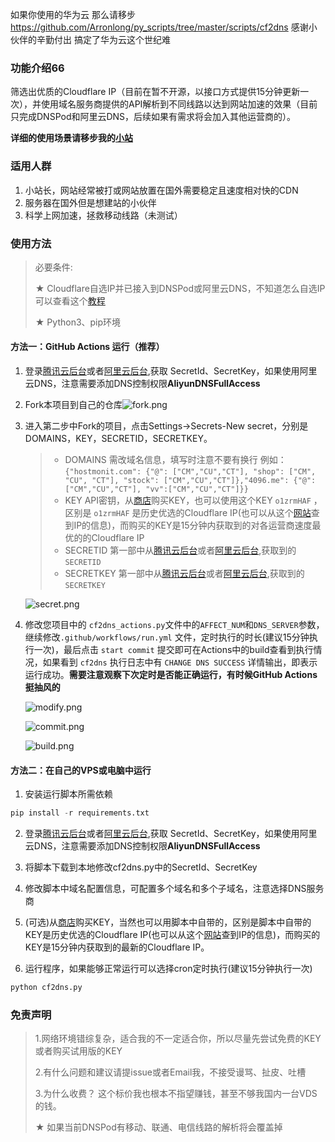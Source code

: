 如果你使用的华为云 那么请移步 https://github.com/Arronlong/py_scripts/tree/master/scripts/cf2dns
感谢小伙伴的辛勤付出 搞定了华为云这个世纪难

### 功能介绍66

筛选出优质的Cloudflare IP（目前在暂不开源，以接口方式提供15分钟更新一次），并使用域名服务商提供的API解析到不同线路以达到网站加速的效果（目前只完成DNSPod和阿里云DNS，后续如果有需求将会加入其他运营商的）。

**详细的使用场景请移步我的[小站](https://hostmonit.com/cloudflare-select-ip-plus/)**


### 适用人群

1. 小站长，网站经常被打或网站放置在国外需要稳定且速度相对快的CDN
2. 服务器在国外但是想建站的小伙伴
3. 科学上网加速，拯救移动线路（未测试）

### 使用方法

>  必要条件: 
>
> ★ Cloudflare自选IP并已接入到DNSPod或阿里云DNS，不知道怎么自选IP可以查看这个[教程](https://hostmonit.com/manually-select-ip/)
>
> ★ Python3、pip环境

#### 方法一：GitHub Actions 运行（推荐）

1. 登录[腾讯云后台](https://console.cloud.tencent.com/cam/capi)或者[阿里云后台](https://help.aliyun.com/document_detail/53045.html?spm=a2c4g.11186623.2.11.2c6a2fbdh13O53),获取 SecretId、SecretKey，如果使用阿里云DNS，注意需要添加DNS控制权限**AliyunDNSFullAccess**

2. Fork本项目到自己的仓库![fork.png](https://img.hostmonit.com/images/2020/11/05/fork.png)

3. 进入第二步中Fork的项目，点击Settings->Secrets-New secret，分别是DOMAINS，KEY，SECRETID，SECRETKEY。

   > - DOMAINS  需改域名信息，填写时注意不要有换行  例如：`{"hostmonit.com": {"@": ["CM","CU","CT"], "shop": ["CM", "CU", "CT"], "stock": ["CM","CU","CT"]},"4096.me": {"@": ["CM","CU","CT"], "vv":["CM","CU","CT"]}}`
   > - KEY      API密钥，从[商店](https://shop.hostmonit.com)购买KEY，也可以使用这个KEY `o1zrmHAF` ，区别是 `o1zrmHAF` 是历史优选的Cloudflare IP(也可以从这个[网站](https://stock.hostmonit.com/CloudFlareYes)查到IP的信息)，而购买的KEY是15分钟内获取到的对各运营商速度最优的的Cloudflare IP
   > - SECRETID  第一部中从[腾讯云后台](https://console.cloud.tencent.com/cam/capi)或者[阿里云后台](https://help.aliyun.com/document_detail/53045.html?spm=a2c4g.11186623.2.11.2c6a2fbdh13O53),获取到的 `SECRETID  `
   > - SECRETKEY  第一部中从[腾讯云后台](https://console.cloud.tencent.com/cam/capi)或者[阿里云后台](https://help.aliyun.com/document_detail/53045.html?spm=a2c4g.11186623.2.11.2c6a2fbdh13O53),获取到的 `SECRETKEY`

   ![secret.png](https://img.hostmonit.com/images/2020/11/05/secret.png)

4. 修改您项目中的 `cf2dns_actions.py`文件中的`AFFECT_NUM`和`DNS_SERVER`参数，继续修改`.github/workflows/run.yml` 文件，定时执行的时长(建议15分钟执行一次)，最后点击 `start commit` 提交即可在Actions中的build查看到执行情况，如果看到 `cf2dns` 执行日志中有 `CHANGE DNS SUCCESS` 详情输出，即表示运行成功。**需要注意观察下次定时是否能正确运行，有时候GitHub Actions 挺抽风的**

   ![modify.png](https://img.hostmonit.com/images/2020/11/05/modify.png)

   

   ![commit.png](https://img.hostmonit.com/images/2020/11/05/commit.png)

   

   ![build.png](https://img.hostmonit.com/images/2020/11/05/build.png)

#### 方法二：在自己的VPS或电脑中运行

1. 安装运行脚本所需依赖

```python
pip install -r requirements.txt
```

2. 登录[腾讯云后台](https://console.cloud.tencent.com/cam/capi)或者[阿里云后台](https://help.aliyun.com/document_detail/53045.html?spm=a2c4g.11186623.2.11.2c6a2fbdh13O53),获取 SecretId、SecretKey，如果使用阿里云DNS，注意需要添加DNS控制权限**AliyunDNSFullAccess**

3. 将脚本下载到本地修改cf2dns.py中的SecretId、SecretKey

4. 修改脚本中域名配置信息，可配置多个域名和多个子域名，注意选择DNS服务商

5. (可选)从[商店](https://shop.hostmonit.com)购买KEY，当然也可以用脚本中自带的，区别是脚本中自带的KEY是历史优选的Cloudflare IP(也可以从这个[网站](https://stock.hostmonit.com/CloudFlareYes)查到IP的信息)，而购买的KEY是15分钟内获取到的最新的Cloudflare IP。

6. 运行程序，如果能够正常运行可以选择cron定时执行(建议15分钟执行一次)

```python
python cf2dns.py
```



### 免责声明

> 1.网络环境错综复杂，适合我的不一定适合你，所以尽量先尝试免费的KEY或者购买试用版的KEY
>
> 2.有什么问题和建议请提issue或者Email我，不接受谩骂、扯皮、吐槽
>
> 3.为什么收费？ 这个标价我也根本不指望赚钱，甚至不够我国内一台VDS的钱。
>
> ★ 如果当前DNSPod有移动、联通、电信线路的解析将会覆盖掉

